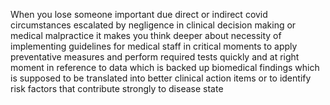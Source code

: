 When you lose someone important due direct or indirect covid circumstances escalated by negligence in clinical decision making or medical malpractice it makes you think deeper about necessity of implementing guidelines for medical staff in critical moments to apply preventative measures and perform required tests quickly and at right moment in reference to data which is backed up biomedical findings which is supposed to be translated into better clinical action items or to identify risk factors that contribute strongly to disease state 

